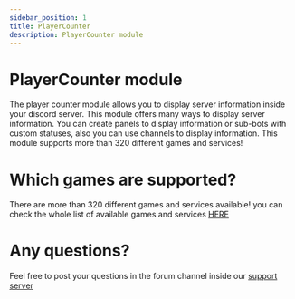 ```yaml
---
sidebar_position: 1
title: PlayerCounter
description: PlayerCounter module
---
```


# PlayerCounter module

The player counter module allows you to display server information inside your discord server. This module offers many ways to display server information. You can create panels to display information or sub-bots with custom statuses, also you can use channels to display information. This module supports more than 320 different games and services!

# Which games are supported?

There are more than 320 different games and services available! you can check the whole list of available games and services [HERE](https://github.com/gamedig/node-gamedig/blob/master/GAMES_LIST.md)

# Any questions?

Feel free to post your questions in the forum channel inside our [support server](https://discord.com/channels/488177151946915841/1207709181117997146)
